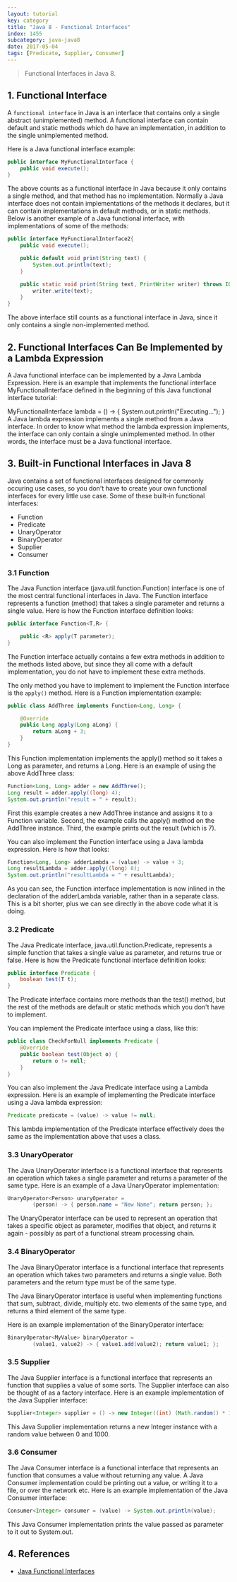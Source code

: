 ```yaml
---
layout: tutorial
key: category
title: "Java 8 - Functional Interfaces"
index: 1455
subcategory: java-java8
date: 2017-05-04
tags: [Predicate, Supplier, Consumer]
---
```


> Functional Interfaces in Java 8.

## 1. Functional Interface
A `functional interface` in Java is an interface that contains only a single abstract (unimplemented) method. A functional interface can contain default and static methods which do have an implementation, in addition to the single unimplemented method.

Here is a Java functional interface example:
```java
public interface MyFunctionalInterface {
    public void execute();
}
```
The above counts as a functional interface in Java because it only contains a single method, and that method has no implementation. Normally a Java interface does not contain implementations of the methods it declares, but it can contain implementations in default methods, or in static methods. Below is another example of a Java functional interface, with implementations of some of the methods:
```java
public interface MyFunctionalInterface2{
    public void execute();

    public default void print(String text) {
        System.out.println(text);
    }

    public static void print(String text, PrintWriter writer) throws IOException {
        writer.write(text);
    }
}
```
The above interface still counts as a functional interface in Java, since it only contains a single non-implemented method.

## 2. Functional Interfaces Can Be Implemented by a Lambda Expression
A Java functional interface can be implemented by a Java Lambda Expression. Here is an example that implements the functional interface MyFunctionalInterface defined in the beginning of this Java functional interface tutorial:

MyFunctionalInterface lambda = () -> {
    System.out.println("Executing...");
}
A Java lambda expression implements a single method from a Java interface. In order to know what method the lambda expression implements, the interface can only contain a single unimplemented method. In other words, the interface must be a Java functional interface.

## 3. Built-in Functional Interfaces in Java 8
Java contains a set of functional interfaces designed for commonly occuring use cases, so you don't have to create your own functional interfaces for every little use case. Some of these built-in functional interfaces:
* Function
* Predicate
* UnaryOperator
* BinaryOperator
* Supplier
* Consumer

### 3.1 Function
The Java Function interface (java.util.function.Function) interface is one of the most central functional interfaces in Java. The Function interface represents a function (method) that takes a single parameter and returns a single value. Here is how the Function interface definition looks:
```java
public interface Function<T,R> {

    public <R> apply(T parameter);
}
```
The Function interface actually contains a few extra methods in addition to the methods listed above, but since they all come with a default implementation, you do not have to implement these extra methods.

The only method you have to implement to implement the Function interface is the `apply()` method. Here is a Function implementation example:
```java
public class AddThree implements Function<Long, Long> {

    @Override
    public Long apply(Long aLong) {
        return aLong + 3;
    }
}
```
This Function implementation implements the apply() method so it takes a Long as parameter, and returns a Long. Here is an example of using the above AddThree class:
```java
Function<Long, Long> adder = new AddThree();
Long result = adder.apply((long) 4);
System.out.println("result = " + result);
```
First this example creates a new AddThree instance and assigns it to a Function variable. Second, the example calls the apply() method on the AddThree instance. Third, the example prints out the result (which is 7).

You can also implement the Function interface using a Java lambda expression. Here is how that looks:
```java
Function<Long, Long> adderLambda = (value) -> value + 3;
Long resultLambda = adder.apply((long) 8);
System.out.println("resultLambda = " + resultLambda);
```
As you can see, the Function interface implementation is now inlined in the declaration of the adderLambda variable, rather than in a separate class. This is a bit shorter, plus we can see directly in the above code what it is doing.
### 3.2 Predicate
The Java Predicate interface, java.util.function.Predicate, represents a simple function that takes a single value as parameter, and returns true or false. Here is how the Predicate functional interface definition looks:
```java
public interface Predicate {
    boolean test(T t);
}
```
The Predicate interface contains more methods than the test() method, but the rest of the methods are default or static methods which you don't have to implement.

You can implement the Predicate interface using a class, like this:
```java
public class CheckForNull implements Predicate {
    @Override
    public boolean test(Object o) {
        return o != null;
    }
}
```
You can also implement the Java Predicate interface using a Lambda expression. Here is an example of implementing the Predicate interface using a Java lambda expression:
```java
Predicate predicate = (value) -> value != null;
```
This lambda implementation of the Predicate interface effectively does the same as the implementation above that uses a class.
### 3.3 UnaryOperator
The Java UnaryOperator interface is a functional interface that represents an operation which takes a single parameter and returns a parameter of the same type. Here is an example of a Java UnaryOperator implementation:
```java
UnaryOperator<Person> unaryOperator =
        (person) -> { person.name = "New Name"; return person; };
```
The UnaryOperator interface can be used to represent an operation that takes a specific object as parameter, modifies that object, and returns it again - possibly as part of a functional stream processing chain.
### 3.4 BinaryOperator
The Java BinaryOperator interface is a functional interface that represents an operation which takes two parameters and returns a single value. Both parameters and the return type must be of the same type.

The Java BinaryOperator interface is useful when implementing functions that sum, subtract, divide, multiply etc. two elements of the same type, and returns a third element of the same type.

Here is an example implementation of the BinaryOperator interface:
```java
BinaryOperator<MyValue> binaryOperator =
        (value1, value2) -> { value1.add(value2); return value1; };
```
### 3.5 Supplier
The Java Supplier interface is a functional interface that represents an function that supplies a value of some sorts. The Supplier interface can also be thought of as a factory interface. Here is an example implementation of the Java Supplier interface:
```java
Supplier<Integer> supplier = () -> new Integer((int) (Math.random() * 1000D));
```
This Java Supplier implementation returns a new Integer instance with a random value between 0 and 1000.
### 3.6 Consumer
The Java Consumer interface is a functional interface that represents an function that consumes a value without returning any value. A Java Consumer implementation could be printing out a value, or writing it to a file, or over the network etc. Here is an example implementation of the Java Consumer interface:
```java
Consumer<Integer> consumer = (value) -> System.out.println(value);
```
This Java Consumer implementation prints the value passed as parameter to it out to System.out.

## 4. References
* [Java Functional Interfaces](http://tutorials.jenkov.com/java-functional-programming/functional-interfaces.html)

